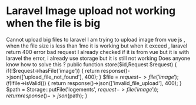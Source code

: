 
# Laravel Image upload not working when the file is big

Cannot upload big files to laravel
I am trying to upload image from vue js , when the file size is less than 1mo it is working but when it exceed , laravel return 400 error bad request I already checked if it is from vue but it is with laravel the error, i already use storage but it is still not working Does anyone know how to solve this ?
  public function store($id,Request $request)
    {
    if(!$request->hasFile('image')) {
        return response()->json(['upload_file_not_found'], 400);
    }
    $file = $request->file('image');
    if(!$file->isValid()) {
        return response()->json(['invalid_file_upload'], 400);
    } 
    $path = Storage::putFile('logements', $request->file('image'));
    return response()->json($path);
  }


        
